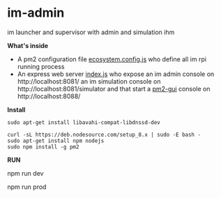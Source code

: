 # im-admin
im launcher and supervisor with admin and simulation ihm

**What's inside**
* A pm2 configuration file [ecosystem.config.js](ecosystem.config.js) who define all im rpi running process
* An express web server [index.js](index.js) who expose an im admin console on http://localhost:8081/ an im simulation console on http://localhost:8081/simulator and that start a [pm2-gui](https://github.com/Tjatse/pm2-gui) console on http://localhost:8088/


**Install**
```
sudo apt-get install libavahi-compat-libdnssd-dev

curl -sL https://deb.nodesource.com/setup_8.x | sudo -E bash -
sudo apt-get install npm nodejs
sudo npm install -g pm2
```

**RUN**

npm run dev

npm run prod
